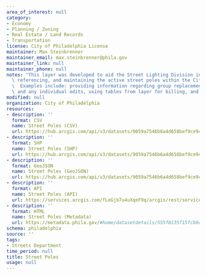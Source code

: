 ```yaml
---
area_of_interest: null
category:
- Economy
- Planning / Zoning
- Real Estate / Land Records
- Transportation
license: City of Philadelphia License
maintainer: Max Steinbrenner
maintainer_email: max.steinbrenner@phila.gov
maintainer_link: null
maintainer_phone: null
notes: "This layer was developed to aid the Street Lighting Division in planning,\
  \ referencing, and maintaining the active street poles within the City of Philadelphia.\
  \  Examples include: providing information regarding group replacement projects\
  \ and any individual edits, using tables from layer for billing, and aiding cityworks."
modified: null
organization: City of Philadelphia
resources:
- description: ''
  format: CSV
  name: Street Poles (CSV)
  url: https://hub.arcgis.com/api/v3/datasets/9059a7546b6a4d658bef9ce9c84e4b03_0/downloads/data?format=csv&spatialRefId=3857&where=1%3D1
- description: ''
  format: SHP
  name: Street Poles (SHP)
  url: https://hub.arcgis.com/api/v3/datasets/9059a7546b6a4d658bef9ce9c84e4b03_0/downloads/data?format=shp&spatialRefId=3857&where=1%3D1
- description: ''
  format: GeoJSON
  name: Street Poles (GeoJSON)
  url: https://hub.arcgis.com/api/v3/datasets/9059a7546b6a4d658bef9ce9c84e4b03_0/downloads/data?format=geojson&spatialRefId=4326&where=1%3D1
- description: ''
  format: API
  name: Street Poles (API)
  url: https://services.arcgis.com/fLeGjb7u4uXqeF9q/arcgis/rest/services/Street_Poles/FeatureServer/0/query?outFields=*&where=1%3D1
- description: ''
  format: HTML
  name: Street Poles (Metadata)
  url: https://metadata.phila.gov/#home/datasetdetails/555f8135f15fcb6c6ed4413a/representationdetails/5571b1c4e4fb1d91393c2183/
schema: philadelphia
source: ''
tags:
- Streets Department
time_period: null
title: Street Poles
usage: null
---
```

